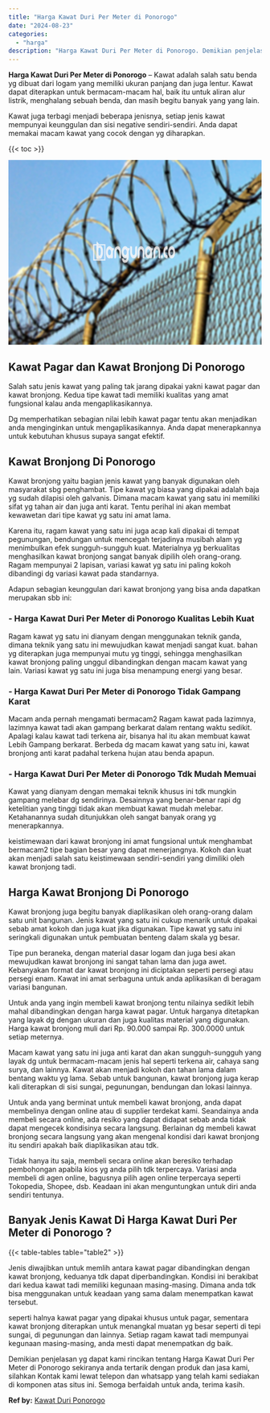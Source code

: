 ```yaml
---
title: "Harga Kawat Duri Per Meter di Ponorogo"
date: "2024-08-23"
categories: 
  - "harga"
description: "Harga Kawat Duri Per Meter di Ponorogo. Demikian penjelasan yg dapat kami rincikan tentang Harga Kawat Duri Per Meter di Ponorogo sekiranya anda tertarik den..."
---
```


**Harga Kawat Duri Per Meter di Ponorogo** – Kawat adalah salah satu benda yg dibuat dari logam yang memiliki ukuran panjang dan juga lentur. Kawat dapat diterapkan untuk bermacam-macam hal, baik itu untuk aliran alur listrik, menghalang sebuah benda, dan masih begitu banyak yang yang lain.

Kawat juga terbagi menjadi beberapa jenisnya, setiap jenis kawat mempunyai keunggulan dan sisi negative sendiri-sendiri. Anda dapat memakai macam kawat yang cocok dengan yg diharapkan.

{{< toc >}}

![Harga Kawat Duri Per Meter di Ponorogo](/images/jual-kawat-murah09.png)

## Kawat Pagar dan Kawat Bronjong Di Ponorogo

Salah satu jenis kawat yang paling tak jarang dipakai yakni kawat pagar dan kawat bronjong. Kedua tipe kawat tadi memiliki kualitas yang amat fungsional kalau anda mengaplikasikannya.

Dg memperhatikan sebagian nilai lebih kawat pagar tentu akan menjadikan anda menginginkan untuk mengaplikasikannya. Anda dapat menerapkannya untuk kebutuhan khusus supaya sangat efektif.

## Kawat Bronjong Di Ponorogo

Kawat bronjong yaitu bagian jenis kawat yang banyak digunakan oleh masyarakat sbg penghambat. Tipe kawat yg biasa yang dipakai adalah baja yg sudah dilapisi oleh galvanis. Dimana macam kawat yang satu ini memiliki sifat yg tahan air dan juga anti karat. Tentu perihal ini akan membat kewawetan dari tipe kawat yg satu ini amat lama.

Karena itu, ragam kawat yang satu ini juga acap kali dipakai di tempat pegunungan, bendungan untuk mencegah terjadinya musibah alam yg menimbulkan efek sungguh-sungguh kuat. Materialnya yg berkualitas menghasilkan kawat bronjong sangat banyak dipilih oleh orang-orang. Ragam mempunyai 2 lapisan, variasi kawat yg satu ini paling kokoh dibandingi dg variasi kawat pada standarnya.

Adapun sebagian keunggulan dari kawat bronjong yang bisa anda dapatkan merupakan sbb ini:

### \- Harga Kawat Duri Per Meter di Ponorogo Kualitas Lebih Kuat

Ragam kawat yg satu ini dianyam dengan menggunakan teknik ganda, dimana teknik yang satu ini mewujudkan kawat menjadi sangat kuat. bahan yg diterapkan juga mempunyai mutu yg tinggi, sehingga menghasilkan kawat bronjong paling unggul dibandingkan dengan macam kawat yang lain. Variasi kawat yg satu ini juga bisa menampung energi yang besar.

### \- Harga Kawat Duri Per Meter di Ponorogo Tidak Gampang Karat

Macam anda pernah mengamati bermacam2 Ragam kawat pada lazimnya, lazimnya kawat tadi akan gampang berkarat dalam rentang waktu sedikit. Apalagi kalau kawat tadi terkena air, bisanya hal itu akan membuat kawat Lebih Gampang berkarat. Berbeda dg macam kawat yang satu ini, kawat bronjong anti karat padahal terkena hujan atau benda apapun.

### \- Harga Kawat Duri Per Meter di Ponorogo Tdk Mudah Memuai

Kawat yang dianyam dengan memakai teknik khusus ini tdk mungkin gampang melebar dg sendirinya. Desainnya yang benar-benar rapi dg ketelitian yang tinggi tidak akan membuat kawat mudah melebar. Ketahanannya sudah ditunjukkan oleh sangat banyak orang yg menerapkannya.

keistimewaan dari kawat bronjong ini amat fungsional untuk menghambat bermacam2 tipe bagian besar yang dapat menerjangnya. Kokoh dan kuat akan menjadi salah satu keistimewaan sendiri-sendiri yang dimiliki oleh kawat bronjong tadi.

## Harga Kawat Bronjong Di Ponorogo

Kawat bronjong juga begitu banyak diaplikasikan oleh orang-orang dalam satu unit bangunan. Jenis kawat yang satu ini cukup menarik untuk dipakai sebab amat kokoh dan juga kuat jika digunakan. Tipe kawat yg satu ini seringkali digunakan untuk pembuatan benteng dalam skala yg besar.

Tipe pun beraneka, dengan material dasar logam dan juga besi akan mewujudkan kawat bronjong ini sangat tahan lama dan juga awet. Kebanyakan format dar kawat bronjong ini diciptakan seperti persegi atau persegi enam. Kawat ini amat serbaguna untuk anda aplikasikan di beragam variasi bangunan.

Untuk anda yang ingin membeli kawat bronjong tentu nilainya sedikit lebih mahal dibandingkan dengan harga kawat pagar. Untuk harganya ditetapkan yang layak dg dengan ukuran dan juga kualitas material yang digunakan. Harga kawat bronjong muli dari Rp. 90.000 sampai Rp. 300.0000 untuk setiap meternya.

Macam kawat yang satu ini juga anti karat dan akan sungguh-sungguh yang layak dg untuk bermacam-macam jenis hal seperti terkena air, cahaya sang surya, dan lainnya. Kawat akan menjadi kokoh dan tahan lama dalam bentang waktu yg lama. Sebab untuk bangunan, kawat bronjong juga kerap kali diterapkan di sisi sungai, pegunungan, bendungan dan lokasi lainnya.

Untuk anda yang berminat untuk membeli kawat bronjong, anda dapat membelinya dengan online atau di supplier terdekat kami. Seandainya anda membeli secara online, ada resiko yang dapat didapat sebab anda tidak dapat mengecek kondisinya secara langsung. Berlainan dg membeli kawat bronjong secara langsung yang akan mengenal kondisi dari kawat bronjong itu sendiri apakah baik diaplikasikan atau tdk.

Tidak hanya itu saja, membeli secara online akan beresiko terhadap pembohongan apabila kios yg anda pilih tdk terpercaya. Variasi anda membeli di agen online, bagusnya pilih agen online terpercaya seperti Tokopedia, Shopee, dsb. Keadaan ini akan menguntungkan untuk diri anda sendiri tentunya.

## Banyak Jenis Kawat Di Harga Kawat Duri Per Meter di Ponorogo ?

{{< table-tables table="table2" >}}

Jenis diwajibkan untuk memlih antara kawat pagar dibandingkan dengan kawat bronjong, keduanya tdk dapat diperbandingkan. Kondisi ini berakibat dari kedua kawat tadi memiliki kegunaan masing-masing. Dimana anda tdk bisa menggunakan untuk keadaan yang sama dalam menempatkan kawat tersebut.

seperti halnya kawat pagar yang dipakai khusus untuk pagar, sementara kawat bronjong diterapkan untuk menangkal muatan yg besar seperti di tepi sungai, di pegunungan dan lainnya. Setiap ragam kawat tadi mempunyai kegunaan masing-masing, anda mesti dapat menempatkan dg baik.

Demikian penjelasan yg dapat kami rincikan tentang Harga Kawat Duri Per Meter di Ponorogo sekiranya anda tertarik dengan produk dan jasa kami, silahkan Kontak kami lewat telepon dan whatsapp yang telah kami sediakan di komponen atas situs ini. Semoga berfaidah untuk anda, terima kasih.

**Ref by:** [Kawat Duri Ponorogo](https://id.wikipedia.org/wiki/Kawat)
